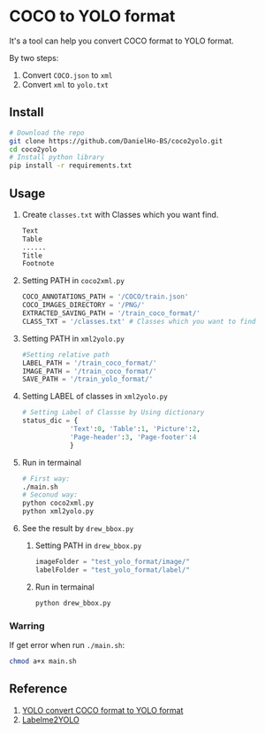 # COCO to YOLO format

It's a tool can help you convert COCO format to YOLO format.

By two steps:

1. Convert ``COCO.json`` to ``xml``
2. Convert ``xml`` to ``yolo.txt``

## Install

```bash
# Download the repo
git clone https://github.com/DanielHo-BS/coco2yolo.git
cd coco2yolo
# Install python library
pip install -r requirements.txt
```

## Usage

1. Create ``classes.txt`` with Classes which you want find.

    ```txt
    Text
    Table
    ......
    Title
    Footnote
    ```

2. Setting PATH in ``coco2xml.py``

    ```python
    COCO_ANNOTATIONS_PATH = '/COCO/train.json'
    COCO_IMAGES_DIRECTORY = '/PNG/'
    EXTRACTED_SAVING_PATH = '/train_coco_format/'
    CLASS_TXT = '/classes.txt' # Classes which you want to find
    ```

3. Setting PATH in ``xml2yolo.py``

    ```python
    #Setting relative path
    LABEL_PATH = '/train_coco_format/'           
    IMAGE_PATH = '/train_coco_format/'
    SAVE_PATH = '/train_yolo_format/'
    ```

4. Setting LABEL of classes in ``xml2yolo.py``

    ```python
    # Setting Label of Classse by Using dictionary
    status_dic = {
                'Text':0, 'Table':1, 'Picture':2,
                'Page-header':3, 'Page-footer':4
                }   
    ```

5. Run in termainal

    ```bash
    # First way:
    ./main.sh
    # Seconud way:
    python coco2xml.py
    python xml2yolo.py
    ```

6. See the result by ``drew_bbox.py``

    1. Setting PATH in ``drew_bbox.py``

        ```python
        imageFolder = "test_yolo_format/image/"
        labelFolder = "test_yolo_format/label/"
        ```

    2. Run in termainal

        ```bash
        python drew_bbox.py
        ```

### Warring

If get error when run ``./main.sh``:

```bash
chmod a+x main.sh
```

## Reference

1. [YOLO convert COCO format to YOLO format](https://hackmd.io/@jim93073/r1laqq0jF)
2. [Labelme2YOLO](https://github.com/rooneysh/Labelme2YOLO)

